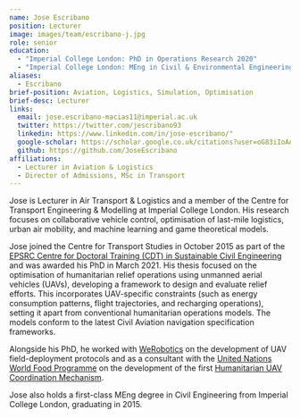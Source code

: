 ```yaml
---
name: Jose Escribano
position: Lecturer
image: images/team/escribano-j.jpg
role: senior
education: 
  - "Imperial College London: PhD in Operations Research 2020"
  - "Imperial College London: MEng in Civil & Environmental Engineering 2015"
aliases:
  - Escribano
brief-position: Aviation, Logistics, Simulation, Optimisation
brief-desc: Lecturer
links:
  email: jose.escribano-macias11@imperial.ac.uk
  twitter: https://twitter.com/jescribano93
  linkedin: https://www.linkedin.com/in/jose-escribano/"
  google-scholar: https://scholar.google.co.uk/citations?user=oG83iIoAAAAJ
  github: https://github.com/JoseEscribano
affiliations:
  - Lecturer in Aviation & Logistics
  - Director of Admissions, MSc in Transport
---
```


Jose is Lecturer in Air Transport & Logistics and a member of the Centre for Transport Engineering & Modelling at Imperial College London. His research focuses on collaborative vehicle control, optimisation of last-mile logistics, urban air mobility, and machine learning and game theoretical models.

Jose joined the Centre for Transport Studies in October 2015 as part of the [EPSRC Centre for Doctoral Training (CDT) in Sustainable Civil Engineering](https://www.imperial.ac.uk/sustainable-civil-engineering) and was awarded his PhD in March 2021. His thesis focused on the optimisation of humanitarian relief operations using unmanned aerial vehicles (UAVs), developing a framework to design and evaluate relief efforts. This incorporates UAV-specific constraints (such as energy consumption patterns, flight trajectories, and recharging operations), setting it apart from conventional humanitarian operations models. The models conform to the latest Civil Aviation navigation specification frameworks.

Alongside his PhD, he worked with [WeRobotics](https://werobotics.org/) on the development of UAV field-deployment protocols and as a consultant with the [United Nations World Food Programme](https://www.wfp.org) on the development of the first [Humanitarian UAV Coordination Mechanism](https://www.wfp.org/news/news-release/wfp-and-belgium-start-efforts-deploy-drones-humanitarian-emergencies).

Jose also holds a first-class MEng degree in Civil Engineering from Imperial College London, graduating in 2015.